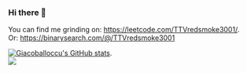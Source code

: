 ### Hi there 👋
You can find me grinding on: https://leetcode.com/TTVredsmoke3001/.  
Or: https://binarysearch.com/@/TTVredsmoke3001

[![Giacoballoccu's GitHub stats](https://github-readme-stats.vercel.app/api?username=giacoballoccu&theme=radical)](https://github.com/anuraghazra/github-readme-stats).  
![](https://komarev.com/ghpvc/?username=giacoballoccu&color=brightgreen)

<!--
**giacoballoccu/giacoballoccu** is a ✨ _special_ ✨ repository because its `README.md` (this file) appears on your GitHub profile.

Here are some ideas to get you started:

- 🔭 I’m currently working on ...
- 🌱 I’m currently learning ...
- 👯 I’m looking to collaborate on ...
- 🤔 I’m looking for help with ...
- 💬 Ask me about ...
- 📫 How to reach me: ...
- 😄 Pronouns: ...
- ⚡ Fun fact: ...
-->
